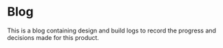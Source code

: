 # Blog

This is a blog containing design and build logs to record the progress and decisions made for this product.
